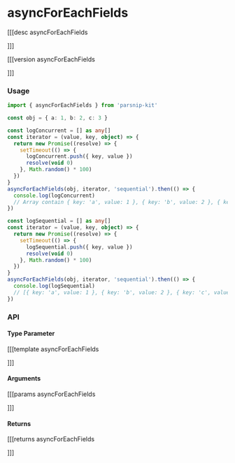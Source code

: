 # asyncForEachFields

[[[desc asyncForEachFields

]]]

[[[version asyncForEachFields
  
]]]

### Usage

```ts
import { asyncForEachFields } from 'parsnip-kit'

const obj = { a: 1, b: 2, c: 3 }

const logConcurrent = [] as any[]
const iterator = (value, key, object) => {
  return new Promise((resolve) => {
    setTimeout(() => {
      logConcurrent.push({ key, value })
      resolve(void 0)
    }, Math.random() * 100)
  })
}
asyncForEachFields(obj, iterator, 'sequential').then(() => {
  console.log(logConcurrent)
  // Array contain { key: 'a', value: 1 }, { key: 'b', value: 2 }, { key: 'c', value: 3 } with random order.
})

const logSequential = [] as any[]
const iterator = (value, key, object) => {
  return new Promise((resolve) => {
    setTimeout(() => {
      logSequential.push({ key, value })
      resolve(void 0)
    }, Math.random() * 100)
  })
}
asyncForEachFields(obj, iterator, 'sequential').then(() => {
  console.log(logSequential)
  // [{ key: 'a', value: 1 }, { key: 'b', value: 2 }, { key: 'c', value: 3 }]
})
```


### API

#### Type Parameter

[[[template asyncForEachFields

]]]

#### Arguments

[[[params asyncForEachFields

]]]

#### Returns

[[[returns asyncForEachFields

]]]